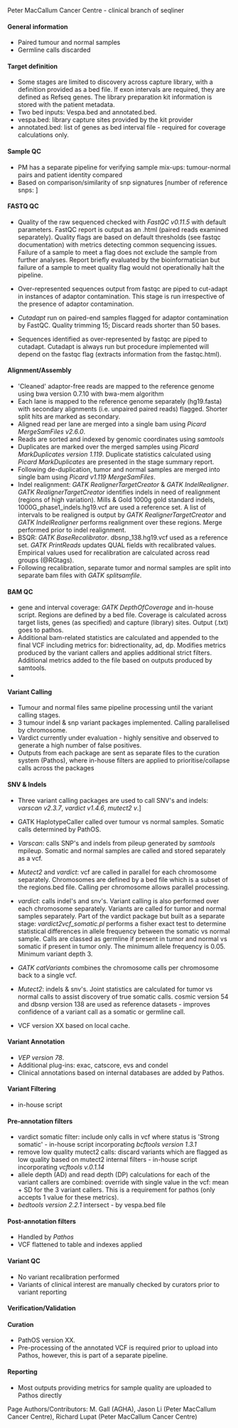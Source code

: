  Peter MacCallum Cancer Centre - clinical branch of seqliner



#### General information
 * Paired tumour and normal samples
 * Germline calls discarded

#### Target definition
 * Some stages are limited to discovery across capture library, with a definition provided as a bed file. If exon intervals are required, they are defined as Refseq genes. The library preparation kit information is stored with the patient metadata.
 * Two bed inputs: Vespa.bed and annotated.bed.
 * vespa.bed: library capture sites provided by the kit provider
 * annotated.bed: list of genes as bed interval file - required for coverage calculations only.

#### Sample QC
 * PM has a separate pipeline for verifying sample mix-ups: tumour-normal pairs and patient identity compared
 * Based on comparison/similarity of snp signatures [number of reference snps: ]

#### FASTQ QC
 * Quality of the raw sequenced checked with _FastQC v0.11.5_ with default parameters. FastQC report is output as an .html (paired reads examined separately). Quality flags are based on default thresholds (see fastqc documentation) with metrics detecting common sequencing issues. Failure of a sample to meet a flag does not exclude the sample from further analyses. Report briefly evaluated by the bioinformatician but failure of a sample to meet quality flag would not operationally halt the pipeline.
 * Over-represented sequences output from fastqc are piped to cut-adapt in instances of adaptor contamination. This stage is run irrespective of the presence of adaptor contamination.

 * _Cutadapt_ run on paired-end samples flagged for adaptor contamination by FastQC. Quality trimming  15; Discard reads shorter than 50 bases.
 * Sequences identified as over-represented by fastqc are piped to cutadapt. Cutadapt is always run but procedure implemented will depend on the fastqc flag (extracts information from the fastqc.html).

#### Alignment/Assembly
 * 'Cleaned' adaptor-free reads are mapped to the reference genome using bwa version 0.7.10 with bwa-mem algorithm
 * Each lane is mapped to the reference genome separately (hg19.fasta) with secondary alignments (i.e. unpaired paired reads) flagged. Shorter split hits are marked as secondary.
 * Aligned read per lane are merged into a single bam using _Picard MergeSamFiles v2.6.0_.
 * Reads are sorted and indexed by genomic coordinates using _samtools_
 * Duplicates are marked over the merged samples using _Picard MarkDuplicates version 1.119_. Duplicate statistics calculated using _Picard MarkDuplicates_ are presented in the stage summary report.
 * Following de-duplication, tumor and normal samples are merged into single bam using _Picard v1.119 MergeSamFiles_.
 * Indel realignment: _GATK RealignerTargetCreator_ & _GATK IndelRealigner_. _GATK RealignerTargetCreator_ identifies indels in need of realignment (regions of high variation). Mills & Gold 1000g gold standard indels, 1000G_phase1_indels.hg19.vcf are used a reference set. A list of intervals to be realigned is output by _GATK RealignerTargetCreator_ and _GATK IndelRealigner_ performs realignment over these regions. Merge performed prior to indel realignment.
 * BSQR: _GATK BaseRecalibrator_. dbsnp_138.hg19.vcf used as a reference set. _GATK PrintReads_ updates QUAL fields with recalibrated values. Empirical values used for recalibration are calculated across read groups (@RGtags).
 * Following recalibration, separate tumor and normal samples are split into separate bam files with _GATK splitsamfile_.

#### BAM QC
 * gene and interval coverage: _GATK DepthOfCoverage_ and in-house script. Regions are defined by a bed file. Coverage is calculated across target lists, genes (as specified) and capture (library) sites. Output (.txt) goes to pathos.
 * Additional bam-related statistics are calculated and appended to the final VCF including metrics for: bidrectionality, ad, dp. Modifies metrics produced by the variant callers and applies additional strict filters. Additional metrics added to the file based on outputs produced by samtools.
 *

#### Variant Calling
 * Tumour and normal files same pipeline processing until the variant calling stages.
 * 3 tumour indel & snp variant packages implemented. Calling parallelised by chromosome.
 * Vardict currently under evaluation - highly sensitive and observed to generate a high number of false positives.
 * Outputs from each package are sent as separate files to the curation system (Pathos), where in-house filters are applied to prioritise/collapse calls across the packages

#### SNV & Indels 
 * Three variant calling packages are used to call SNV's and indels: _varscan v2.3.7_, _vardict v1.4.6_, _mutect2 v_.]
 * GATK HaplotypeCaller called over tumour vs normal samples. Somatic calls determined by PathOS.

 * _Varscan_: calls SNP's and indels from pileup generated by _samtools_ mpileup. Somatic and normal samples are called and stored separately as a vcf.
 * _Mutect2_ and _vardict_: vcf are called in parallel for each chromosome separately. Chromosomes are defined by a bed file which is a subset of the regions.bed file. Calling per chromosome allows parallel processing.
 * _vardict_: calls indel's and snv's. Variant calling is also performed over each chromosome separately. Variants are called for tumor and normal samples separately. Part of the vardict package but built as a separate stage: _vardict2vcf_somatic.pl_ performs a fisher exact test to determine statistical differences in allele frequency between the somatic vs normal sample. Calls are classed as germline if present in tumor and normal vs somatic if present in tumor only. The minimum allele frequency is 0.05. Minimum variant depth  3.
 * _GATK catVariants_ combines the chromosome calls per chromosome back to a single vcf.
 * _Mutect2_: indels & snv's. Joint statistics are calculated for tumor vs normal calls to assist discovery of true somatic calls. cosmic version 54 and dbsnp version 138 are used as reference datasets - improves confidence of a variant call as a somatic or germline call.

 * VCF version XX based on local cache.

#### Variant Annotation
 * _VEP version 78_.
 * Additional plug-ins: exac, catscore, evs and condel
 * Clinical annotations based on internal databases are added by Pathos.

#### Variant Filtering
 * in-house script

#### Pre-annotation filters 
 * vardict somatic filter: include only calls in vcf where status is 'Strong somatic' - in-house script incorporating _bcftools version 1.3.1_
 * remove low quality mutect2 calls: discard variants which are flagged as low quality based on mutect2 internal filters - in-house script incorporating _vcftools v.0.1.14_
 * allele depth (AD) and read depth (DP) calculations for each of the variant callers are combined: override with single value in the vcf: mean + SD for the 3 variant callers. This is a requirement for pathos (only accepts 1 value for these metrics).
 * _bedtools version 2.2.1_ intersect - by vespa.bed file

#### Post-annotation filters 
 * Handled by _Pathos_
 * VCF flattened to table and indexes applied

#### Variant QC
 * No variant recalibration performed
 * Variants of clinical interest are manually checked by curators prior to variant reporting

#### Verification/Validation
#### Curation
 * PathOS version XX.
 * Pre-processing of the annotated VCF is required prior to upload into Pathos, however, this is part of a separate pipeline.

#### Reporting
 * Most outputs providing metrics for sample quality are uploaded to Pathos directly



Page Authors/Contributors: M. Gall (AGHA), Jason Li (Peter MacCallum Cancer Centre), Richard Lupat (Peter MacCallum Cancer Centre)
